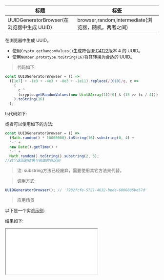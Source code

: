 | 标题                                      | 标签                                                |
| ----------------------------------------- | --------------------------------------------------- |
| UUIDGeneratorBrowser(在浏览器中生成 UUID) | browser,random,intermediate(浏览器，随机，两者之间) |

在浏览器中生成 UUID。

- 使用`Crypto.getRandomValues()`生成符合[RFC4122](https://www.ietf.org/rfc/rfc4122.txt)版本 4 的 UUID。
- 使用`Number.prototype.toString(16)`将其转换为合适的 UUID。

> 代码如下:

```js
const UUIDGeneratorBrowser = () =>
  ([1e7] + -1e3 + -4e3 + -8e3 + -1e11).replace(/[018]/g, c =>
    (
      c ^
      (crypto.getRandomValues(new Uint8Array(1))[0] & (15 >> (c / 4)))
    ).toString(16)
  );
```

ts代码如下:

<div class="code-editor" data-url="codes/javascript/ts/uuid-generator-browser.ts" data-language="typescript"></div>

或者可以使用如下的方法:

```js
const UUIDGeneratorBrowser = () =>
  (Math.random() * 10000000).toString(16).substring(0, 4) +
  '-' +
  new Date().getTime() +
  '-' +
  Math.random().toString().substring(2, 5);
//这个返回的结果与前面的有区别
```

> 注: substring方法已经废弃，需要使用其它方法来代替。

> 调用方式:

```js
UUIDGeneratorBrowser(); // '7982fcfe-5721-4632-bede-6000885be57d'
```

> 应用场景

以下是一个实战<a href="codes/javascript/html/uuid-generator-browser.html" target="_blank" rel="noopener noreferrer">示例</a>:

<div class="code-editor" data-url="codes/javascript/html/uuid-generator-browser.html" data-language="html"></div>

结果如下:

<iframe src="codes/javascript/html/uuid-generator-browser.html"></iframe>

